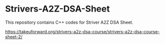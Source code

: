 # Strivers-A2Z-DSA-Sheet
This repository contains C++ codes for Striver A2Z DSA Sheet.

https://takeuforward.org/strivers-a2z-dsa-course/strivers-a2z-dsa-course-sheet-2/
